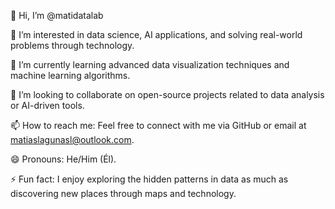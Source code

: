 
👋 Hi, I’m @matidatalab

👀 I’m interested in data science, AI applications, and solving real-world problems through technology.

🌱 I’m currently learning advanced data visualization techniques and machine learning algorithms.

💞️ I’m looking to collaborate on open-source projects related to data analysis or AI-driven tools.

📫 How to reach me: Feel free to connect with me via GitHub or email at matiaslagunasl@outlook.com.

😄 Pronouns: He/Him (Él).

⚡ Fun fact: I enjoy exploring the hidden patterns in data as much as discovering new places through maps and technology.

<!---
matidatalab/matidatalab is a ✨ special ✨ repository because its `README.md` (this file) appears on your GitHub profile.
You can click the Preview link to take a look at your changes.
--->
